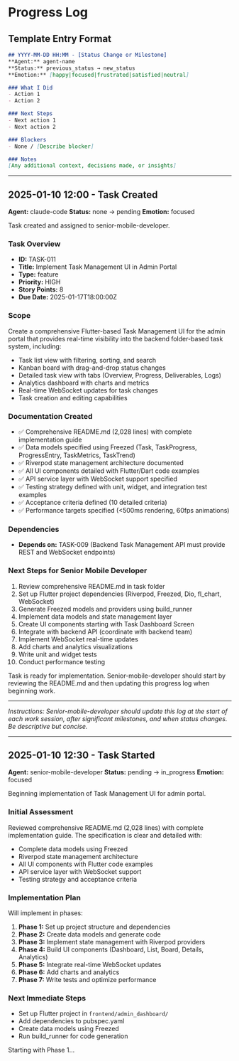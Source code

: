 # Progress Log

## Template Entry Format
```markdown
## YYYY-MM-DD HH:MM - [Status Change or Milestone]
**Agent:** agent-name
**Status:** previous_status → new_status
**Emotion:** [happy|focused|frustrated|satisfied|neutral]

### What I Did
- Action 1
- Action 2

### Next Steps
- Next action 1
- Next action 2

### Blockers
- None / [Describe blocker]

### Notes
[Any additional context, decisions made, or insights]
```

---

## 2025-01-10 12:00 - Task Created
**Agent:** claude-code
**Status:** none → pending
**Emotion:** focused

Task created and assigned to senior-mobile-developer.

### Task Overview
- **ID:** TASK-011
- **Title:** Implement Task Management UI in Admin Portal
- **Type:** feature
- **Priority:** HIGH
- **Story Points:** 8
- **Due Date:** 2025-01-17T18:00:00Z

### Scope
Create a comprehensive Flutter-based Task Management UI for the admin portal that provides real-time visibility into the backend folder-based task system, including:
- Task list view with filtering, sorting, and search
- Kanban board with drag-and-drop status changes
- Detailed task view with tabs (Overview, Progress, Deliverables, Logs)
- Analytics dashboard with charts and metrics
- Real-time WebSocket updates for task changes
- Task creation and editing capabilities

### Documentation Created
- ✅ Comprehensive README.md (2,028 lines) with complete implementation guide
- ✅ Data models specified using Freezed (Task, TaskProgress, ProgressEntry, TaskMetrics, TaskTrend)
- ✅ Riverpod state management architecture documented
- ✅ All UI components detailed with Flutter/Dart code examples
- ✅ API service layer with WebSocket support specified
- ✅ Testing strategy defined with unit, widget, and integration test examples
- ✅ Acceptance criteria defined (10 detailed criteria)
- ✅ Performance targets specified (<500ms rendering, 60fps animations)

### Dependencies
- **Depends on:** TASK-009 (Backend Task Management API must provide REST and WebSocket endpoints)

### Next Steps for Senior Mobile Developer
1. Review comprehensive README.md in task folder
2. Set up Flutter project dependencies (Riverpod, Freezed, Dio, fl_chart, WebSocket)
3. Generate Freezed models and providers using build_runner
4. Implement data models and state management layer
5. Create UI components starting with Task Dashboard Screen
6. Integrate with backend API (coordinate with backend team)
7. Implement WebSocket real-time updates
8. Add charts and analytics visualizations
9. Write unit and widget tests
10. Conduct performance testing

Task is ready for implementation. Senior-mobile-developer should start by reviewing the README.md and then updating this progress log when beginning work.

---

*Instructions: Senior-mobile-developer should update this log at the start of each work session, after significant milestones, and when status changes. Be descriptive but concise.*

---

## 2025-01-10 12:30 - Task Started
**Agent:** senior-mobile-developer
**Status:** pending → in_progress
**Emotion:** focused

Beginning implementation of Task Management UI for admin portal.

### Initial Assessment
Reviewed comprehensive README.md (2,028 lines) with complete implementation guide. The specification is clear and detailed with:
- Complete data models using Freezed
- Riverpod state management architecture
- All UI components with Flutter code examples
- API service layer with WebSocket support
- Testing strategy and acceptance criteria

### Implementation Plan
Will implement in phases:
1. **Phase 1:** Set up project structure and dependencies
2. **Phase 2:** Create data models and generate code
3. **Phase 3:** Implement state management with Riverpod providers
4. **Phase 4:** Build UI components (Dashboard, List, Board, Details, Analytics)
5. **Phase 5:** Integrate real-time WebSocket updates
6. **Phase 6:** Add charts and analytics
7. **Phase 7:** Write tests and optimize performance

### Next Immediate Steps
- Set up Flutter project in `frontend/admin_dashboard/`
- Add dependencies to pubspec.yaml
- Create data models using Freezed
- Run build_runner for code generation

Starting with Phase 1...


